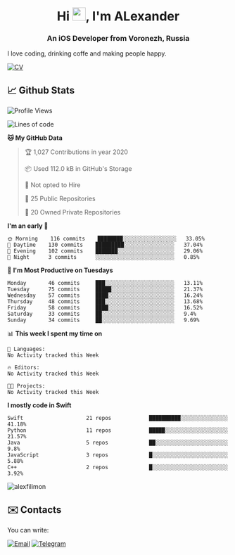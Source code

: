 <h1 align="center">Hi <img src="https://raw.githubusercontent.com/MartinHeinz/MartinHeinz/master/wave.gif" width="30px">, I'm ALexander</h1>
<h3 align="center">An iOS Developer from Voronezh, Russia</h3>

I love coding, drinking coffe and making people happy.

[![CV](https://img.shields.io/badge/CV-Александр%20Филимонов-14b420)](http://alexfilimon.github.io/)

## 📈 Github Stats

<!--START_SECTION:waka-->
![Profile Views](http://img.shields.io/badge/Profile%20Views-0-blue)

![Lines of code](https://img.shields.io/badge/From%20Hello%20World%20I've%20written-346828%20Lines%20of%20code-blue)

**🐱 My GitHub Data** 

> 🏆 1,027 Contributions in year 2020
 > 
> 📦 Used 112.0 kB in GitHub's Storage 
 > 
> 🚫 Not opted to Hire
 > 
> 📜 25 Public Repositories 
 > 
> 🔑 20 Owned Private Repositories 

**I'm an early 🐤** 

```text
🌞 Morning    116 commits    ████████░░░░░░░░░░░░░░░░░   33.05% 
🌆 Daytime    130 commits    █████████░░░░░░░░░░░░░░░░   37.04% 
🌃 Evening    102 commits    ███████░░░░░░░░░░░░░░░░░░   29.06% 
🌙 Night      3 commits      ░░░░░░░░░░░░░░░░░░░░░░░░░   0.85%

```
📅 **I'm Most Productive on Tuesdays** 

```text
Monday       46 commits     ███░░░░░░░░░░░░░░░░░░░░░░   13.11% 
Tuesday      75 commits     █████░░░░░░░░░░░░░░░░░░░░   21.37% 
Wednesday    57 commits     ████░░░░░░░░░░░░░░░░░░░░░   16.24% 
Thursday     48 commits     ███░░░░░░░░░░░░░░░░░░░░░░   13.68% 
Friday       58 commits     ████░░░░░░░░░░░░░░░░░░░░░   16.52% 
Saturday     33 commits     ██░░░░░░░░░░░░░░░░░░░░░░░   9.4% 
Sunday       34 commits     ██░░░░░░░░░░░░░░░░░░░░░░░   9.69%

```


📊 **This week I spent my time on** 

```text
💬 Languages: 
No Activity tracked this Week

🔥 Editors: 
No Activity tracked this Week

🐱‍💻 Projects: 
No Activity tracked this Week

```

**I mostly code in Swift** 

```text
Swift                    21 repos            ██████████░░░░░░░░░░░░░░░   41.18% 
Python                   11 repos            █████░░░░░░░░░░░░░░░░░░░░   21.57% 
Java                     5 repos             ██░░░░░░░░░░░░░░░░░░░░░░░   9.8% 
JavaScript               3 repos             █░░░░░░░░░░░░░░░░░░░░░░░░   5.88% 
C++                      2 repos             █░░░░░░░░░░░░░░░░░░░░░░░░   3.92%

```



<!--END_SECTION:waka-->

<img align="center" src="https://github-readme-stats.vercel.app/api?username=alexfilimon&show_icons=true" alt="alexfilimon" />

## ✉️ Contacts

You can write: 

[![Email](https://img.shields.io/badge/Email-as.filimonov@mail.ru-f39f37)](mailto:as.filimonov@mail.ru)
[![Telegram](https://img.shields.io/badge/Telegram-alexfilimon-1686b1)](https://t.me/alexfilimon)

